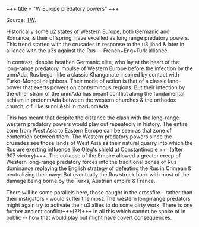 +++
title = "W Europe predatory powers"
+++

Source: [TW](https://www.tressel.xyz/threads/1496749537448316930).

Historically some u2 states of Western Europe, both Germanic and Romance, & their offspring, have excelled as long range predatory powers. This trend started with the crusades in response to the u3 jihad & later in alliance with the u3s against the Rus -- French+Eng+Turk alliance.

In contrast, despite heathen Germanic elite, who lay at the heart of the long-range  predatory impulse of Western Europe before the infection by the unmAda, Rus began like a classic Khanganate inspired by contact with Turko-Mongol neighbors. Their mode of action is that of a classic land-power that exerts powers on conterminous regions. But their infection by the other strain of the unmAda has meant conflict along the fundamental schism in pretonmAda between the western churches & the orthodox church, c.f. like sunni &shi in marUnmAda. 

This has meant that despite the distance the clash with the long-range western predatory powers would play out repeatedly in history. The entire zone from West Asia to Eastern Europe can be seen as that zone of contention between them. The Western predatory powers since the crusades see those lands of West Asia as their natural quarry into which the Rus are exerting influence like Oleg's shield at Constantinople +++(after 907 victory)+++. The collapse of the  Empire allowed a greater creep of Western long-range predatory forces into the traditional zones of Rus dominance replaying the English strategy of defeating the Rus in Crimean & neutralizing their navy. But eventually the Rus struck back with most of the damage being borne by the Turks, Austrian empire & France. 

There will be some  parallels here, those caught in the crossfire  - rather than their instigators - would suffer the most. The western long-range predators might again try to activate their u3 allies to do some dirty work. There is one further ancient conflict+++(??)+++ in all this which cannot be spoke of in public -- how that would play out might have covert consequences.
